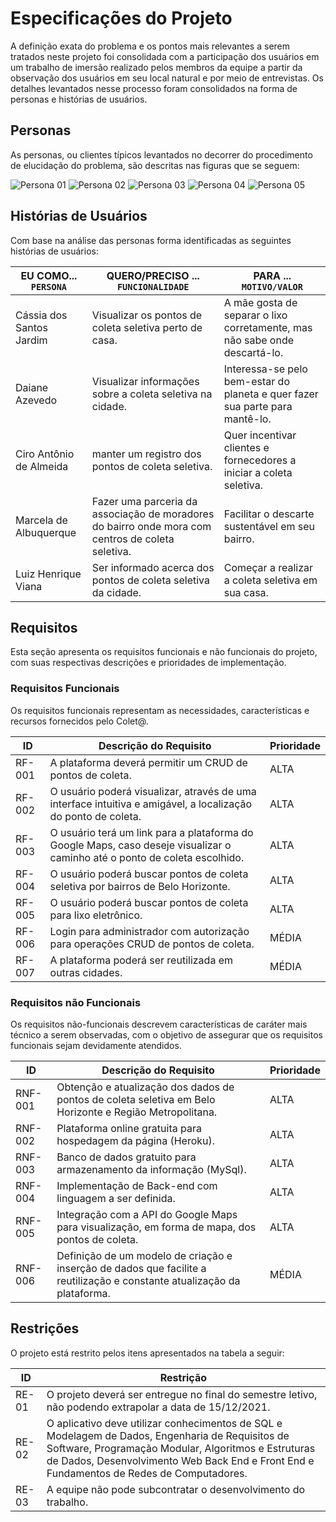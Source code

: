 # Especificações do Projeto

A definição exata do problema e os pontos mais relevantes a serem tratados neste projeto foi consolidada com a participação dos usuários em um trabalho de imersão realizado pelos membros da equipe a partir da observação dos usuários em seu local natural e por meio de entrevistas. Os detalhes levantados nesse processo foram consolidados na forma de personas e histórias de usuários.

## Personas

As personas, ou clientes típicos levantados no decorrer do procedimento de elucidação do problema, são descritas nas figuras que se seguem:

![Persona 01](https://images2.imgbox.com/d7/c7/SAOLdBJ1_o.jpg)
![Persona 02](https://images2.imgbox.com/db/50/kMYytH6R_o.jpg)
![Persona 03](https://images2.imgbox.com/20/90/UUTUI38O_o.jpg)
![Persona 04](https://images2.imgbox.com/b2/fd/NbcoRhOw_o.jpg)
![Persona 05](https://images2.imgbox.com/8f/ed/ejp1aXSZ_o.jpg)

## Histórias de Usuários

Com base na análise das personas forma identificadas as seguintes histórias de usuários:

|EU COMO... `PERSONA`| QUERO/PRECISO ... `FUNCIONALIDADE` |PARA ... `MOTIVO/VALOR`                 |
|--------------------|------------------------------------|----------------------------------------|
|Cássia dos Santos Jardim  | Visualizar os pontos de coleta seletiva perto de casa. | A mãe gosta de separar o lixo corretamente, mas não sabe onde descartá-lo. |
|Daiane Azevedo  | Visualizar informações sobre a coleta seletiva na cidade. | Interessa-se pelo bem-estar do planeta e quer fazer sua parte para mantê-lo. |
|Ciro Antônio de Almeida  | manter um registro dos pontos de coleta seletiva. | Quer incentivar clientes e fornecedores a iniciar a coleta seletiva.  |
|Marcela de Albuquerque  | Fazer uma parceria da associação de moradores do bairro onde mora com centros de coleta seletiva. | Facilitar o descarte sustentável em seu bairro. |
|Luiz Henrique Viana  | Ser informado acerca dos pontos de coleta seletiva da cidade. | Começar a realizar a coleta seletiva em sua casa. |


## Requisitos

Esta seção apresenta os requisitos funcionais e não funcionais do projeto, com suas respectivas descrições e prioridades de implementação. 

### Requisitos Funcionais

Os requisitos funcionais representam as necessidades, características e recursos fornecidos pelo Colet@.


|ID           | Descrição do Requisito  | Prioridade |
|-------------|------------------------------|----|
| RF-001 | A plataforma deverá permitir um CRUD de pontos de coleta. | ALTA | 
| RF-002 | O usuário poderá visualizar, através de uma interface intuitiva e amigável, a localização do ponto de coleta.  | ALTA |
| RF-003 | O usuário terá um link para a plataforma do Google Maps, caso deseje visualizar o caminho até o ponto de coleta escolhido. | ALTA | 
| RF-004 | O usuário poderá buscar pontos de coleta seletiva por bairros de Belo Horizonte. | ALTA | 
| RF-005 | O usuário poderá buscar pontos de coleta para lixo eletrônico.  | ALTA | 
| RF-006 | Login para administrador com autorização para operações CRUD de pontos de coleta. | MÉDIA | 
| RF-007 | A plataforma poderá ser reutilizada em outras cidades. | MÉDIA | 



### Requisitos não Funcionais

Os requisitos não-funcionais descrevem características de caráter mais técnico a serem observadas, com o objetivo de assegurar que os requisitos funcionais sejam devidamente atendidos. 

|ID     | Descrição do Requisito  |Prioridade |
|-------|-------------------------|----|
|RNF-001| Obtenção e atualização dos dados de pontos de coleta seletiva em Belo Horizonte e Região Metropolitana. | ALTA | 
|RNF-002| Plataforma online gratuita para hospedagem da página (Heroku). | ALTA | 
|RNF-003| Banco de dados gratuito para armazenamento da informação (MySql). | ALTA | 
|RNF-004| Implementação de Back-end com linguagem a ser definida. | ALTA | 
|RNF-005| Integração com a API do Google Maps para visualização, em forma de mapa, dos pontos de coleta.| ALTA | 
|RNF-006| Definição de um modelo de criação e inserção de dados que facilite a reutilização e constante atualização da plataforma. | MÉDIA | 


## Restrições

O projeto está restrito pelos itens apresentados na tabela a seguir:

|ID| Restrição                                             |
|--|-------------------------------------------------------|
|RE-01| O projeto deverá ser entregue no final do semestre letivo, não podendo extrapolar a data de 15/12/2021. |
|RE-02| O aplicativo deve utilizar conhecimentos de SQL e Modelagem de Dados, Engenharia de Requisitos de Software, Programação Modular, Algoritmos e Estruturas de Dados, Desenvolvimento Web Back End e Front End e Fundamentos de Redes de Computadores.  |
|RE-03| A equipe não pode subcontratar o desenvolvimento do trabalho. |

